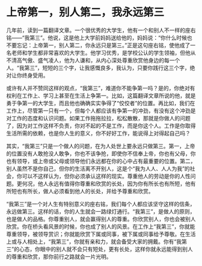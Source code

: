 # 上帝第一，别人第二，我永远第三

几年前，读到一篇翻译文章。一个很优秀的大学生，他有一个和别人不一样的座右铭——“我第三”。他说，这是他上大学前妈妈送给他的，妈妈说：“你什么时候也不要忘记：上帝第一，别人第二，你永远只是第三。”正是这句座右铭，使他成了一名老师和学生都非常喜欢的大学生。他学习优秀，是学校公认的学生领袖，但他从不清高气傲、盛气凌人，他为人谦和，从内心深处尊重欣赏他身边的每一个人。“我第三”，短短的三个字，让我感慨良多，我认为，只要你践行这三个字，绝对让你终身受用。 

或许有人并不赞同这样的观点，“我第三”，难道你不能争第一吗？是的，你绝对有权利在工作上、学习上甚至在生活上争第一。比如，这篇翻译文章所说的他，就是勇于争第一的大学生，而且他也确确实实争得了“佼佼者”的位置。再比如，我们在工作上，尽管第一只有一个，但每个人都应该有争第一的冲劲，有没有这个冲劲是对工作的态度和认识问题。如果工作拖拖拉拉，松松散散，那就是你做人的问题了，因为对工作这样不负责，你对不起的不是工作，而是你这个人。工作是你取得生活所需的依赖，也是你人生的意义，你不好好工作，能说得上对得起自己吗？ 

其实，“我第三”只是一个做人的问题，在为人处世上要永远只做第三。第一，上帝的位置没有人敢抢没人敢争，你也不该争抢，即使你不信奉上帝，你也有父母，你也有领导，或上帝或父母或领导他们永远都在你的心中占有最重要的位置。第二，别人虽然不是你自己，但你的生活离不开别人，这是个“我为人人、人人为我”的社会，你可以不这样认为，但你必须承认这样的现实。尊重他人的劳动是你的人性问题。更何况，他人永远有值得你尊重和欣赏的长处，因为你有所长也有所短，他有所短也有所长，做人必须看到他人的长处，并给予尊重和欣赏。 

“我第三”是一个对人生有特别意义的座右铭，我们每个人都应该坚守这样的信条，永远做第三。这样的话，你的人生就会一路绿灯通行。“我第三”，是做人的原则，也是做人的品格。你尊重别人，就会赢得别人的尊重。你欣赏别人，你也会被别人欣赏。你在桥头看风景的时候，你也成了别人的风景。在工作上“我第三”，你就能尊重领导，被领导赏识；你就能欣赏下属或同事，被下属或同事给予尊敬。在生活上或与人相处上，“我第三”，你就有亲和力，就会备受大家的拥戴。你有“我第三”的心态，你眼中的别人就不会只有短处，更有长处，这样你就永远能得到别人的尊重和欣赏，那你前行之路就会一片光明。